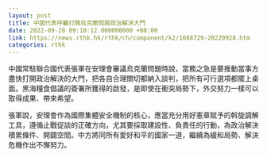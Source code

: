 ```yaml
---
layout: post
title: 中國代表呼籲打開烏克蘭問題政治解決大門
date: 2022-09-28 09:18:12.000000000 +08:00
link: https://news.rthk.hk/rthk/ch/component/k2/1668729-20220928.htm
categories: rthk
---
```


中國常駐聯合國代表張軍在安理會審議烏克蘭問題時說，當務之急是要推動當事方盡快打開政治解決的大門，把各自合理關切都納入談判，把所有可行選項都擺上桌面。黑海糧食倡議的簽署所獲得的啟發，是即使在衝突局勢下，外交努力一樣可以取得成果、帶來希望。

張軍說，安理會作為國際集體安全機制的核心，應當充分用好憲章賦予的斡旋調解工具，遵循止戰促談的正確方向，尤其要採取建設性、負責任的行動，為政治解決積累條件、開闢空間。中方將同所有愛好和平的國家一道，繼續為緩和局勢、解決危機作出不懈努力。
